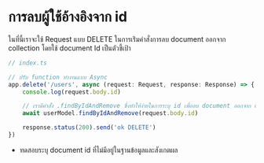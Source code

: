 # การลบผู้ใช้อ้างอิงจาก id

ในที่นี้เราจะใช้ Request แบบ DELETE ในการเร่ิมคำสั่งการลบ document ออกจาก collection โดยใช้ document Id เป็นตัวชี้เป้า


```ts
// index.ts

// ปรับ function ทำงานแบบ Async
app.delete('/users', async (request: Request, response: Response) => {
    console.log(request.body.id)

    // เรามีคำสั่่ง .findByIdAndRemove ซึ่งทำให้ง่ายในการระบุ id เพื่อลบ document ออกจาก collection
    await userModel.findByIdAndRemove(request.body.id)

    response.status(200).send('ok DELETE')
})
```

- ทดสอบระบุ document id ที่ไม่มีอยู่ในฐานข้อมูลและสังเกตผล